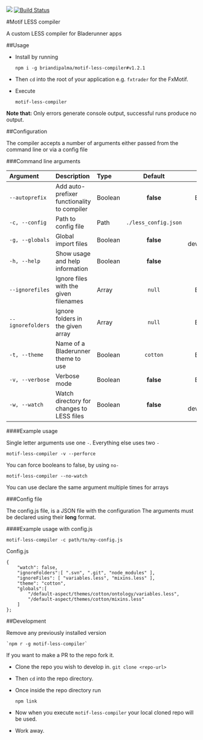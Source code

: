 ![](https://david-dm.org/briandipalma/motif-less-compiler.png)
[![Build Status](https://travis-ci.org/dogoku/motif-less-compiler.png)](https://travis-ci.org/dogoku/motif-less-compiler)


#Motif LESS compiler

A custom LESS compiler for Bladerunner apps

##Usage

- Install by running

	`npm i -g briandipalma/motif-less-compiler#v1.2.1`

- Then `cd` into the root of your application e.g. `fxtrader` for the FxMotif.

- Execute

	`motif-less-compiler`

**Note that:**
Only errors generate console output, successful runs produce no output.

##Configuration

The compiler accepts a number of arguments either passed from the command line or via a config file

###Command line arguments

| Argument           | Description                                  | Type    | Default              | Status         |
|:-------------------|:---------------------------------------------|:--------|:--------------------:|:--------------:|
|`--autoprefix`      | Add auto-prefixer functionality to compiler  | Boolean | **false**            | Backlog        |
|`-c, --config`      | Path to config file                          | Path    | `./less_config.json` | Done           |
|`-g, --globals`     | Global import files                          | Boolean | **false**            | In development |
|`-h, --help`        | Show usage and help information              | Boolean | **false**            | Done           |
|`--ignorefiles`     | Ignore files with the given filenames        | Array   | `null`               | Backlog        |
|`--ignorefolders`   | Ignore folders in the given array            | Array   | `null`               | Backlog        |
|`-t, --theme`       | Name of a Bladerunner theme to use           | Boolean | `cotton`             | Backlog        |
|`-v, --verbose`     | Verbose mode                                 | Boolean | **false**            | Backlog        |
|`-w, --watch`       | Watch directory for changes to LESS files    | Boolean | **false**            | In development |

####Example usage

Single letter arguments use one `-`. Everything else uses two `-`

	motif-less-compiler -v --perforce

You can force booleans to false, by using `no-`

	motif-less-compiler --no-watch

You can use declare the same argument multiple times for arrays

###Config file

The config.js file, is a JSON file with the configuration
The arguments must be declared using their **long** format.


####Example usage with config.js

	motif-less-compiler -c path/to/my-config.js

Config.js

	{
		"watch": false,
		"ignoreFolders":[ ".svn", ".git", "node_modules" ],
		"ignoreFiles": [ "variables.less", "mixins.less" ],
		"theme": "cotton",
		"globals":[
			"/default-aspect/themes/cotton/ontology/variables.less",
			"/default-aspect/themes/cotton/mixins.less"
		]
	};

##Development

Remove any previously installed version

	`npm r -g motif-less-compiler`

If you want to make a PR to the repo fork it.

- Clone the repo you wish to develop in.
	`git clone <repo-url>`

- Then `cd` into the repo directory.

- Once inside the repo directory run

	`npm link`

- Now when you execute `motif-less-compiler` your local cloned repo will be used.

- Work away.
